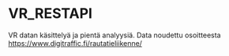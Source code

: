 # VR_RESTAPI
VR datan käsittelyä ja pientä analyysiä. Data noudettu osoitteesta https://www.digitraffic.fi/rautatieliikenne/
